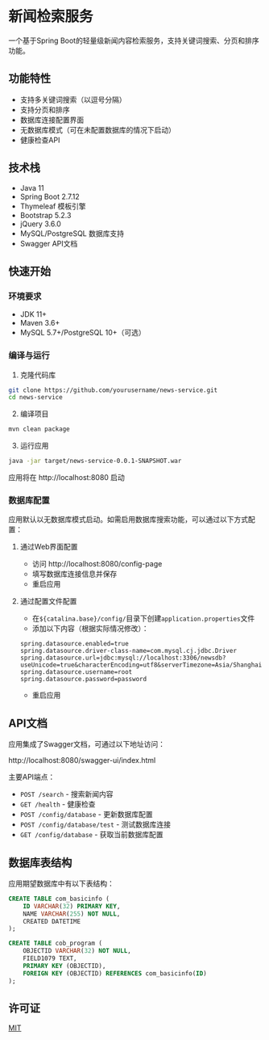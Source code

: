 # 新闻检索服务

一个基于Spring Boot的轻量级新闻内容检索服务，支持关键词搜索、分页和排序功能。

## 功能特性

- 支持多关键词搜索（以逗号分隔）
- 支持分页和排序
- 数据库连接配置界面
- 无数据库模式（可在未配置数据库的情况下启动）
- 健康检查API

## 技术栈

- Java 11
- Spring Boot 2.7.12
- Thymeleaf 模板引擎
- Bootstrap 5.2.3
- jQuery 3.6.0
- MySQL/PostgreSQL 数据库支持
- Swagger API文档

## 快速开始

### 环境要求

- JDK 11+
- Maven 3.6+
- MySQL 5.7+/PostgreSQL 10+（可选）

### 编译与运行

1. 克隆代码库

```bash
git clone https://github.com/yourusername/news-service.git
cd news-service
```

2. 编译项目

```bash
mvn clean package
```

3. 运行应用

```bash
java -jar target/news-service-0.0.1-SNAPSHOT.war
```

应用将在 http://localhost:8080 启动

### 数据库配置

应用默认以无数据库模式启动。如需启用数据库搜索功能，可以通过以下方式配置：

1. 通过Web界面配置

   - 访问 http://localhost:8080/config-page
   - 填写数据库连接信息并保存
   - 重启应用

2. 通过配置文件配置

   - 在`${catalina.base}/config/`目录下创建`application.properties`文件
   - 添加以下内容（根据实际情况修改）：

   ```properties
   spring.datasource.enabled=true
   spring.datasource.driver-class-name=com.mysql.cj.jdbc.Driver
   spring.datasource.url=jdbc:mysql://localhost:3306/newsdb?useUnicode=true&characterEncoding=utf8&serverTimezone=Asia/Shanghai
   spring.datasource.username=root
   spring.datasource.password=password
   ```

   - 重启应用

## API文档

应用集成了Swagger文档，可通过以下地址访问：

http://localhost:8080/swagger-ui/index.html

主要API端点：

- `POST /search` - 搜索新闻内容
- `GET /health` - 健康检查
- `POST /config/database` - 更新数据库配置
- `POST /config/database/test` - 测试数据库连接
- `GET /config/database` - 获取当前数据库配置

## 数据库表结构

应用期望数据库中有以下表结构：

```sql
CREATE TABLE com_basicinfo (
    ID VARCHAR(32) PRIMARY KEY,
    NAME VARCHAR(255) NOT NULL,
    CREATED DATETIME
);

CREATE TABLE cob_program (
    OBJECTID VARCHAR(32) NOT NULL,
    FIELD1079 TEXT,
    PRIMARY KEY (OBJECTID),
    FOREIGN KEY (OBJECTID) REFERENCES com_basicinfo(ID)
);
```

## 许可证

[MIT](LICENSE) 